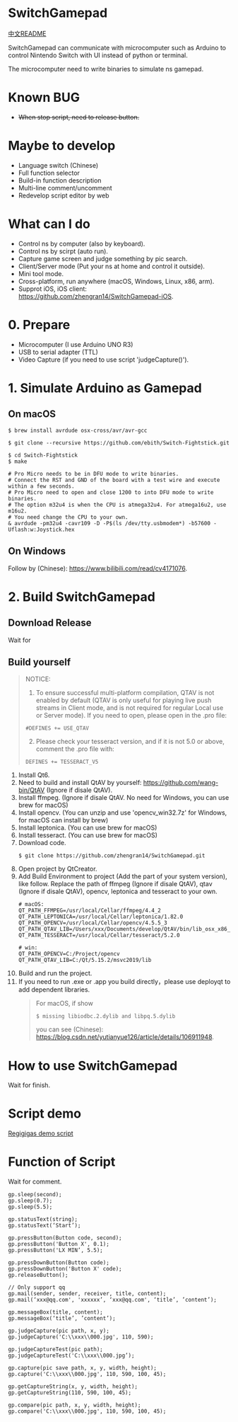# SwitchGamepad

[中文README](https://github.com/zhengran14/SwitchGamepad/blob/master/README_zh_cn.md)

SwitchGamepad can communicate with microcomputer such as Arduino to control Nintendo Switch with UI instead of python or terminal.

The microcomputer need to write binaries to simulate ns gamepad.

# Known BUG
- ~~When stop script, need to release button.~~

# Maybe to develop
- Language switch (Chinese)
- Full function selector
- Build-in function description
- Multi-line comment/uncomment
- Redevelop script editor by web

# What can I do
- Control ns by computer (also by keyboard).
- Control ns by scirpt (auto run).
- Capture game screen and judge something by pic search.
- Client/Server mode (Put your ns at home and control it outside).
- Mini tool mode.
- Cross-platform, run anywhere (macOS, Windows, Linux, x86, arm).
- Supprot iOS, iOS client: https://github.com/zhengran14/SwitchGamepad-iOS.

# 0. Prepare
- Microcomputer (I use Arduino UNO R3)
- USB to serial adapter (TTL)
- Video Capture (if you need to use script 'judgeCapture()').

# 1. Simulate Arduino as Gamepad
## On macOS
```
$ brew install avrdude osx-cross/avr/avr-gcc

$ git clone --recursive https://github.com/ebith/Switch-Fightstick.git

$ cd Switch-Fightstick
$ make

# Pro Micro needs to be in DFU mode to write binaries.
# Connect the RST and GND of the board with a test wire and execute within a few seconds.
# Pro Micro need to open and close 1200 to into DFU mode to write binaries.
# The option m32u4 is when the CPU is atmega32u4. For atmega16u2, use m16u2.
# You need change the CPU to your own.
& avrdude -pm32u4 -cavr109 -D -P$(ls /dev/tty.usbmodem*) -b57600 -Uflash:w:Joystick.hex
```

## On Windows
Follow by (Chinese): https://www.bilibili.com/read/cv4171076.

# 2. Build SwitchGamepad
## Download Release
Wait for
## Build yourself
> NOTICE:
> 
> 1. To ensure successful multi-platform compilation, QTAV is not enabled by default (QTAV is only useful for playing live push streams in Client mode, and is not required for regular Local use or Server mode). If you need to open, please open in the .pro file:
> ```
> #DEFINES += USE_QTAV
> ```
> 2. Please check your tesseract version, and if it is not 5.0 or above, comment the .pro file with:
> ```
> DEFINES += TESSERACT_V5
> ```
1. Install Qt6.
2. Need to build and install QtAV by yourself: https://github.com/wang-bin/QtAV (Ignore if disale QtAV).
3. Install ffmpeg. (Ignore if disale QtAV. No need for Windows, you can use brew for macOS)
4. Install opencv. (You can unzip and use 'opencv_win32.7z' for Windows, for macOS can install by brew)
5. Install leptonica. (You can use brew for macOS)
6. Install tesseract. (You can use brew for macOS)
7. Download code.
   ```
   $ git clone https://github.com/zhengran14/SwitchGamepad.git
   ```
8. Open project by QtCreator.
9. Add Build Environment to project (Add the part of your system version), like follow. Replace the path of ffmpeg (Ignore if disale QtAV), qtav (Ignore if disale QtAV), opencv, leptonica and tesseract to your own.
    ```
    # macOS:
    QT_PATH_FFMPEG=/usr/local/Cellar/ffmpeg/4.4_2
    QT_PATH_LEPTONICA=/usr/local/Cellar/leptonica/1.82.0
    QT_PATH_OPENCV=/usr/local/Cellar/opencv/4.5.5_3
    QT_PATH_QTAV_LIB=/Users/xxx/Documents/develop/QtAV/bin/lib_osx_x86_64_llvm
    QT_PATH_TESSERACT=/usr/local/Cellar/tesseract/5.2.0

    # win:
    QT_PATH_OPENCV=C:/Project/opencv
    QT_PATH_QTAV_LIB=C:/Qt/5.15.2/msvc2019/lib
    ```
10. Build and run the project.
11. If you need to run .exe or .app you build directly，please use deployqt to add dependent libraries.
    > For macOS, if show
    > ```
    > $ missing libiodbc.2.dylib and libpq.5.dylib
    > ```
    > you can see (Chinese): https://blog.csdn.net/yutianyue126/article/details/106911948.

# How to use SwitchGamepad
Wait for finish.

# Script demo
[Regigigas demo script](https://github.com/zhengran14/SwitchGamepad/blob/master/scripts%20demo/Regigigas%20demo%20script.js)

# Function of Script
Wait for comment.
```
gp.sleep(second);
gp.sleep(0.7);
gp.sleep(5.5);

gp.statusText(string);
gp.statusText(‘Start’);

gp.pressButton(Button code, second);
gp.pressButton('Button X', 0.1);
gp.pressButton('LX MIN’, 5.5);

gp.pressDownButton(Button code);
gp.pressDownButton('Button X' code);
gp.releaseButton();

// Only support qq
gp.mail(sender, sender, receiver, title, content);
gp.mail(‘xxx@qq.com', 'xxxxxx’, ‘xxx@qq.com', ‘title’, ’content’);

gp.messageBox(title, content);
gp.messageBox(‘title’, ’content’);

gp.judgeCapture(pic path, x, y);
gp.judgeCapture('C:\\xxx\\000.jpg', 110, 590);

gp.judgeCaptureTest(pic path);
gp.judgeCaptureTest('C:\\xxx\\000.jpg’);

gp.capture(pic save path, x, y, width, height);
gp.capture('C:\\xxx\\000.jpg', 110, 590, 100, 45);

gp.getCaptureString(x, y, width, height);
gp.getCaptureString(110, 590, 100, 45);

gp.compare(pic path, x, y, width, height);
gp.compare('C:\\xxx\\000.jpg', 110, 590, 100, 45);
```
